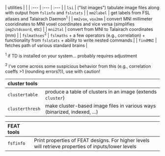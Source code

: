 | utilities | |
| :--- | :--- | :--- |
| `lsi` | ("list images") tabulate image files along with output from `fslinfo` and `fslstats` |
| `mm2label` | get labels from FSL atlases and Talairach Daemon<sup>1</sup> |
| `mm2vox`, `vox2mm` | convert MNI millimeter cooridinates to MNI voxel coordinates and vice versa (simplifies `img2stdcoord`, etc) |
| `mni2tal` | convert from MNI to Talairach coordinates (mm) |
| `fslmathses`<sup>2</sup> | `fslmaths` + a few operators (e.g., correlation) + functionality from `fslstats` + ability to write nested commands |
| `findMNI` | fetches path of various standard brains |

<sup>1</sup> if TD is installed on your system... probably requires adjustment

<sup>2</sup> I've come across some suspicious behavior from this (e.g., correlation coeffs >1 (rounding errors?)), use with caution!

| cluster tools | |
| :--- | :--- |
| `clustertable` | produce a table of clusters in an image (extends `cluster`) |
| `clusterthresh` | make cluster-based image files in various ways (binarized, indexed, ...) |

| FEAT tools | |
| :--- | :--- |
| `fsfinfo` | Print properties of FEAT designs. For higher levels will retrieve properties of inputs/lower levels |

